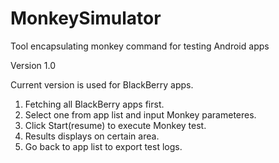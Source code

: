 # MonkeySimulator
Tool encapsulating monkey command for testing Android apps

Version 1.0 

Current version is used for BlackBerry apps.

1. Fetching all BlackBerry apps first.
2. Select one from app list and input Monkey parameteres.
3. Click Start(resume) to execute Monkey test.
4. Results displays on certain area.
5. Go back to app list to export test logs.
